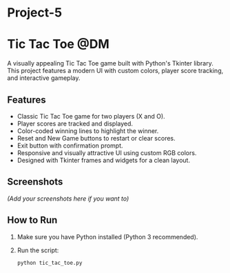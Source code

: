 # Project-5
# Tic Tac Toe @DM

A visually appealing Tic Tac Toe game built with Python's Tkinter library. This project features a modern UI with custom colors, player score tracking, and interactive gameplay.

## Features

- Classic Tic Tac Toe game for two players (X and O).
- Player scores are tracked and displayed.
- Color-coded winning lines to highlight the winner.
- Reset and New Game buttons to restart or clear scores.
- Exit button with confirmation prompt.
- Responsive and visually attractive UI using custom RGB colors.
- Designed with Tkinter frames and widgets for a clean layout.

## Screenshots

*(Add your screenshots here if you want to)*

## How to Run

1. Make sure you have Python installed (Python 3 recommended).
2. Run the script:

   ```bash
   python tic_tac_toe.py
